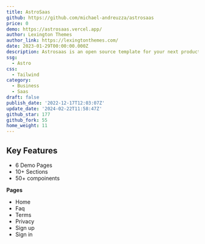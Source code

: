 ```yaml
---
title: AstroSaas
github: https://github.com/michael-andreuzza/astrosaas
price: 0
demo: https://astrosaas.vercel.app/
author: Lexington Themes
author_link: https://lexingtonthemes.com/
date: 2023-01-29T00:00:00.000Z
description: Astrosaas is an open source template for your next product.
ssg:
  - Astro
css:
  - Tailwind
category:
  - Business
  - Saas
draft: false
publish_date: '2022-12-17T12:03:07Z'
update_date: '2024-02-22T11:58:47Z'
github_star: 177
github_fork: 55
home_weight: 11
---
```


## Key Features

- 6 Demo Pages
- 10+ Sections
- 50+ compoinents

**Pages**

- Home
- Faq
- Terms
- Privacy
- Sign up
- Sign in

